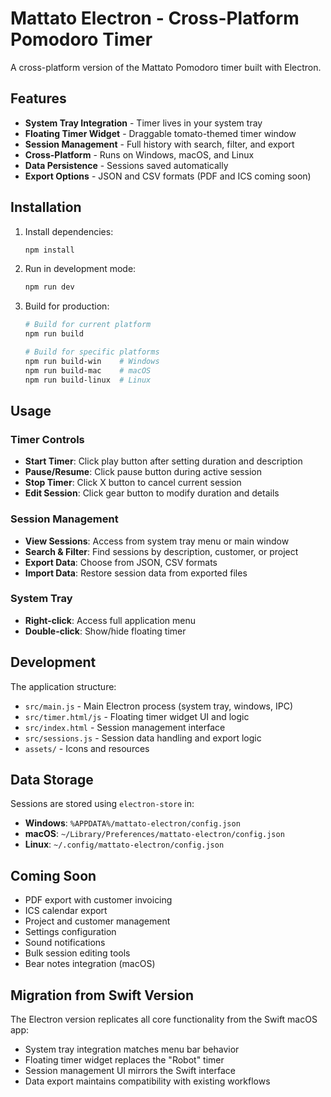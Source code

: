 # Mattato Electron - Cross-Platform Pomodoro Timer

A cross-platform version of the Mattato Pomodoro timer built with Electron.

## Features

- **System Tray Integration** - Timer lives in your system tray
- **Floating Timer Widget** - Draggable tomato-themed timer window
- **Session Management** - Full history with search, filter, and export
- **Cross-Platform** - Runs on Windows, macOS, and Linux
- **Data Persistence** - Sessions saved automatically
- **Export Options** - JSON and CSV formats (PDF and ICS coming soon)

## Installation

1. Install dependencies:
   ```bash
   npm install
   ```

2. Run in development mode:
   ```bash
   npm run dev
   ```

3. Build for production:
   ```bash
   # Build for current platform
   npm run build
   
   # Build for specific platforms
   npm run build-win    # Windows
   npm run build-mac    # macOS
   npm run build-linux  # Linux
   ```

## Usage

### Timer Controls
- **Start Timer**: Click play button after setting duration and description
- **Pause/Resume**: Click pause button during active session
- **Stop Timer**: Click X button to cancel current session
- **Edit Session**: Click gear button to modify duration and details

### Session Management
- **View Sessions**: Access from system tray menu or main window
- **Search & Filter**: Find sessions by description, customer, or project
- **Export Data**: Choose from JSON, CSV formats
- **Import Data**: Restore session data from exported files

### System Tray
- **Right-click**: Access full application menu
- **Double-click**: Show/hide floating timer

## Development

The application structure:
- `src/main.js` - Main Electron process (system tray, windows, IPC)
- `src/timer.html/js` - Floating timer widget UI and logic
- `src/index.html` - Session management interface
- `src/sessions.js` - Session data handling and export logic
- `assets/` - Icons and resources

## Data Storage

Sessions are stored using `electron-store` in:
- **Windows**: `%APPDATA%/mattato-electron/config.json`
- **macOS**: `~/Library/Preferences/mattato-electron/config.json`
- **Linux**: `~/.config/mattato-electron/config.json`

## Coming Soon

- PDF export with customer invoicing
- ICS calendar export
- Project and customer management
- Settings configuration
- Sound notifications
- Bulk session editing tools
- Bear notes integration (macOS)

## Migration from Swift Version

The Electron version replicates all core functionality from the Swift macOS app:
- System tray integration matches menu bar behavior
- Floating timer widget replaces the "Robot" timer
- Session management UI mirrors the Swift interface
- Data export maintains compatibility with existing workflows